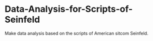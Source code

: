 # Data-Analysis-for-Scripts-of-Seinfeld
Make data analysis based on the scripts of American sitcom Seinfeld.
